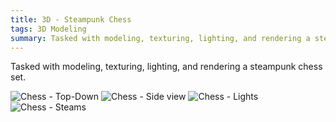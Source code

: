 ```yaml
---
title: 3D - Steampunk Chess
tags: 3D Modeling
summary: Tasked with modeling, texturing, lighting, and rendering a steampunk chess set.
---
```


Tasked with modeling, texturing, lighting, and rendering a steampunk chess set.

![Chess - Top-Down](/img/3D-Chess/top-down.png)
![Chess - Side view](/img/3D-Chess/side.jpg)
![Chess - Lights](/img/3D-Chess/lights.jpg)
![Chess - Steams](/img/3D-Chess/steams.jpg)
